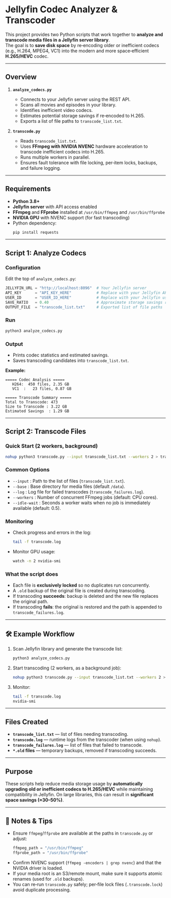 # Jellyfin Codec Analyzer & Transcoder

This project provides two Python scripts that work together to **analyze and transcode media files in a Jellyfin server library**.  
The goal is to **save disk space** by re‑encoding older or inefficient codecs (e.g., H.264, MPEG4, VC1) into the modern and more space‑efficient **H.265/HEVC** codec.

---

## Overview

1. **`analyze_codecs.py`**  
   - Connects to your Jellyfin server using the REST API.  
   - Scans all movies and episodes in your library.  
   - Identifies inefficient video codecs.  
   - Estimates potential storage savings if re‑encoded to H.265.  
   - Exports a list of file paths to `transcode_list.txt`.

2. **`transcode.py`**  
   - Reads `transcode_list.txt`.  
   - Uses **FFmpeg with NVIDIA NVENC** hardware acceleration to transcode inefficient codecs into H.265.  
   - Runs multiple workers in parallel.  
   - Ensures fault tolerance with file locking, per‑item locks, backups, and failure logging.  

---

## Requirements

- **Python 3.8+**
- **Jellyfin server** with API access enabled
- **FFmpeg** and **FFprobe** installed at `/usr/bin/ffmpeg` and `/usr/bin/ffprobe`
- **NVIDIA GPU** with NVENC support (for fast transcoding)
- Python dependency:
  ```bash
  pip install requests
  ```

---

## Script 1: Analyze Codecs

### Configuration
Edit the top of `analyze_codecs.py`:

```python
JELLYFIN_URL = "http://localhost:8096"  # Your Jellyfin server
API_KEY      = "API_KEY_HERE"           # Replace with your Jellyfin API key
USER_ID      = "USER_ID_HERE"           # Replace with your Jellyfin user ID
SAVE_RATIO   = 0.40                     # Approximate storage savings ratio
OUTPUT_FILE  = "transcode_list.txt"     # Exported list of file paths
```

### Run
```bash
python3 analyze_codecs.py
```

### Output
- Prints codec statistics and estimated savings.
- Saves transcoding candidates into `transcode_list.txt`.

**Example:**

```
===== Codec Analysis =====
   H264:  450 files, 2.35 GB
   VC1  :   23 files, 0.87 GB

===== Transcode Summary =====
Total to Transcode: 473
Size to Transcode : 3.22 GB
Estimated Savings  : 1.29 GB
```

---

## Script 2: Transcode Files

### Quick Start (2 workers, background)
```bash
nohup python3 transcode.py --input transcode_list.txt --workers 2 > transcode.log 2>&1 &
```

### Common Options
- `--input` : Path to the list of files (`transcode_list.txt`).  
- `--base`  : Base directory for media files (default `/data`).  
- `--log`   : Log file for failed transcodes (`transcode_failures.log`).  
- `--workers` : Number of concurrent FFmpeg jobs (default: CPU cores).  
- `--idle-wait` : Seconds a worker waits when no job is immediately available (default: 0.5).  

### Monitoring
- Check progress and errors in the log:
  ```bash
  tail -f transcode.log
  ```
- Monitor GPU usage:
  ```bash
  watch -n 2 nvidia-smi
  ```

### What the script does
- Each file is **exclusively locked** so no duplicates run concurrently.  
- A `.old` backup of the original file is created during transcoding.  
- If transcoding **succeeds**: backup is deleted and the new file replaces the original path.  
- If transcoding **fails**: the original is restored and the path is appended to `transcode_failures.log`.  

---

## 🛠 Example Workflow

1. Scan Jellyfin library and generate the transcode list:
   ```bash
   python3 analyze_codecs.py
   ```
2. Start transcoding (2 workers, as a background job):
   ```bash
   nohup python3 transcode.py --input transcode_list.txt --workers 2 > transcode.log 2>&1 &
   ```
3. Monitor:
   ```bash
   tail -f transcode.log
   nvidia-smi
   ```

---

## Files Created

- **`transcode_list.txt`** — list of files needing transcoding.  
- **`transcode.log`** — runtime logs from the transcoder (when using `nohup`).  
- **`transcode_failures.log`** — list of files that failed to transcode.  
- **`*.old` files** — temporary backups, removed if transcoding succeeds.  

---

## Purpose

These scripts help reduce media storage usage by **automatically upgrading old or inefficient codecs to H.265/HEVC** while maintaining compatibility in Jellyfin. On large libraries, this can result in **significant space savings (≈30–50%)**.

---

## 📝 Notes & Tips

- Ensure `ffmpeg`/`ffprobe` are available at the paths in `transcode.py` or adjust:
  ```python
  ffmpeg_path = "/usr/bin/ffmpeg"
  ffprobe_path = "/usr/bin/ffprobe"
  ```
- Confirm NVENC support (`ffmpeg -encoders | grep nvenc`) and that the NVIDIA driver is loaded.
- If your media root is an S3/remote mount, make sure it supports atomic renames (used for `.old` backups).
- You can re‑run `transcode.py` safely; per‑file lock files (`.transcode.lock`) avoid duplicate processing.
